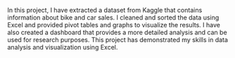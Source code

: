 In this project, I have extracted a dataset from Kaggle that contains information about bike and car sales. I cleaned and sorted the data using Excel and provided pivot tables and graphs to visualize the results. I have also created a dashboard that provides a more detailed analysis and can be used for research purposes. This project has demonstrated my skills in data analysis and visualization using Excel.

